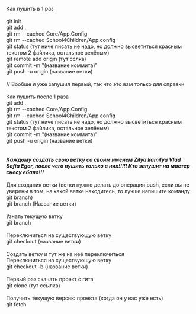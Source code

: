 Как пушить в 1 раз <br>
<br>
git init <br>
git add . <br>
git rm --cached Core/App.Config <br>
git rm --cached School4Children/App.config <br>
git status (тут ниче писать не надо, но должно высветиться красным текстом 2 файлика, остальное зелёным) <br>
git remote add origin (тут сслка) <br>
git commit -m "(название коммита)" <br>
git push -u origin (название ветки) <br>
<br>
// Вообще я уже запушил первый, так что это вам только для справки <br>
<br>
Как пушить после 1 раза
<br>
git add . <br>
git rm --cached Core/App.Config <br>
git rm --cached School4Children/App.config <br>
git status (тут ниче писать не надо, но должно высветиться красным текстом 2 файлика, остальное зелёным) <br>
git commit -m "(название коммита)" <br>
git push -u origin (название ветки) <br>
<br>
<br>
***Каждому создать свою ветку со своим именем Zilya kamilya Vlad Sofia Egor, после чего пушить только в них!!!!! Кто запушит на мастер снесу ебало!!!***
<br>
<br>
Для создания ветки (ветки нужно делать до операции push, если вы не уверены в том, на какой ветке находитесь, то лучше напишите команду git branch)<br>
git branch (Название ветки) <br>
<br>
Узнать текущую ветку <br>
git branch <br>
<br>
Переключиться на существующую ветку <br>
git checkout (название ветки) <br>
<br>
Создать ветку и тут же на неё переключиться <br>
Переключиться на существующую ветку <br>
git checkout -b (название ветки) <br>
<br>
Первый раз скачать проект с гита <br>
git clone (тут ссылка) <br>
<br>
Получить текущую версию проекта (когда он у вас уже есть) <br>
git fetch <br>
